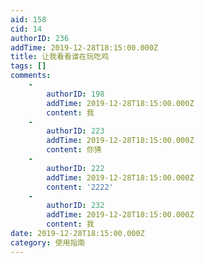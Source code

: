 ```yaml
---
aid: 158
cid: 14
authorID: 236
addTime: 2019-12-28T18:15:00.000Z
title: 让我看看谁在玩吃鸡
tags: []
comments:
    -
        authorID: 198
        addTime: 2019-12-28T18:15:00.000Z
        content: 我
    -
        authorID: 223
        addTime: 2019-12-28T18:15:00.000Z
        content: 你猜
    -
        authorID: 222
        addTime: 2019-12-28T18:15:00.000Z
        content: '2222'
    -
        authorID: 232
        addTime: 2019-12-28T18:15:00.000Z
        content: 我
date: 2019-12-28T18:15:00.000Z
category: 使用指南
---
```



